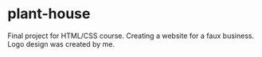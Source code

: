 # plant-house
Final project for HTML/CSS course. Creating a website for a faux business. Logo design was created by me.
